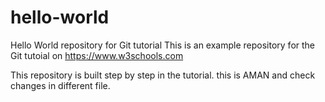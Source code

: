 # hello-world
Hello World repository for Git tutorial
This is an example repository for the Git tutoial on https://www.w3schools.com

This repository is built step by step in the tutorial.
this is AMAN and check changes in different file.
